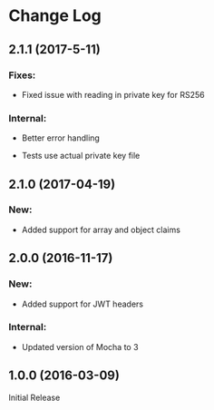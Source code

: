 # Change Log

## 2.1.1 (2017-5-11)

### Fixes:

* Fixed issue with reading in private key for RS256

### Internal:

* Better error handling

* Tests use actual private key file

## 2.1.0 (2017-04-19)

### New:

* Added support for array and object claims

## 2.0.0 (2016-11-17)

### New:

* Added support for JWT headers

### Internal:

* Updated version of Mocha to 3

## 1.0.0 (2016-03-09)

Initial Release
